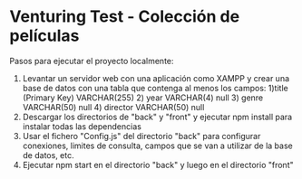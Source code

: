 # Venturing Test - Colección de películas
Pasos para ejecutar el proyecto localmente:
1) Levantar un servidor web con una aplicación como XAMPP y crear una base de datos con una tabla que contenga al menos los campos:
    1)title (Primary Key) VARCHAR(255)
    2) year VARCHAR(4) null
    3) genre VARCHAR(50) null
    4) director VARCHAR(50) null
2) Descargar los directorios de "back" y "front" y ejecutar npm install para instalar todas las dependencias
3) Usar el fichero "Config.js" del directorio "back" para configurar conexiones, limites de consulta, campos que se van a utilizar de la base de datos, etc.
4) Ejecutar npm start en el directorio "back" y luego en el directorio "front"
